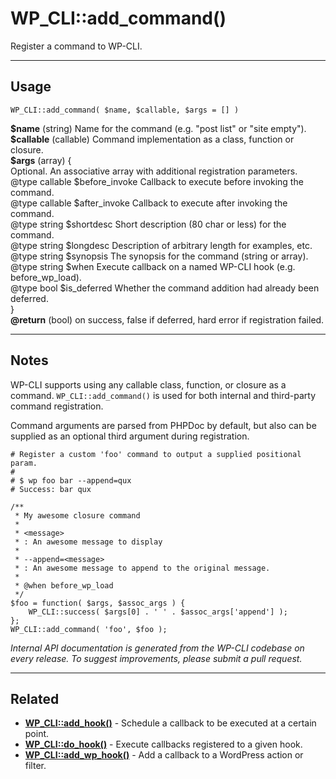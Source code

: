 # WP_CLI::add_command()

Register a command to WP-CLI.

***

## Usage

    WP_CLI::add_command( $name, $callable, $args = [] )

<div>
<strong>$name</strong> (string) Name for the command (e.g. "post list" or "site empty").<br />
<strong>$callable</strong> (callable) Command implementation as a class, function or closure.<br />
<strong>$args</strong> (array) {<br />   Optional. An associative array with additional registration parameters.<br />   @type callable $before_invoke Callback to execute before invoking the command.<br />   @type callable $after_invoke  Callback to execute after invoking the command.<br />   @type string   $shortdesc     Short description (80 char or less) for the command.<br />   @type string   $longdesc      Description of arbitrary length for examples, etc.<br />   @type string   $synopsis      The synopsis for the command (string or array).<br />   @type string   $when          Execute callback on a named WP-CLI hook (e.g. before_wp_load).<br />   @type bool     $is_deferred   Whether the command addition had already been deferred.<br />}<br />
<strong>@return</strong> (bool) on success, false if deferred, hard error if registration failed.<br />
</div>


***

## Notes

WP-CLI supports using any callable class, function, or closure as a
command. `WP_CLI::add_command()` is used for both internal and
third-party command registration.

Command arguments are parsed from PHPDoc by default, but also can be
supplied as an optional third argument during registration.

```
# Register a custom 'foo' command to output a supplied positional param.
#
# $ wp foo bar --append=qux
# Success: bar qux

/**
 * My awesome closure command
 *
 * <message>
 * : An awesome message to display
 *
 * --append=<message>
 * : An awesome message to append to the original message.
 *
 * @when before_wp_load
 */
$foo = function( $args, $assoc_args ) {
    WP_CLI::success( $args[0] . ' ' . $assoc_args['append'] );
};
WP_CLI::add_command( 'foo', $foo );
```


*Internal API documentation is generated from the WP-CLI codebase on every release. To suggest improvements, please submit a pull request.*


***

## Related

<ul>



<li><strong><a href="https://make.wordpress.org/cli/handbook/internal-api/wp-cli-add-hook/">WP_CLI::add_hook()</a></strong> - Schedule a callback to be executed at a certain point.</li>


<li><strong><a href="https://make.wordpress.org/cli/handbook/internal-api/wp-cli-do-hook/">WP_CLI::do_hook()</a></strong> - Execute callbacks registered to a given hook.</li>


<li><strong><a href="https://make.wordpress.org/cli/handbook/internal-api/wp-cli-add-wp-hook/">WP_CLI::add_wp_hook()</a></strong> - Add a callback to a WordPress action or filter.</li>



</ul>


